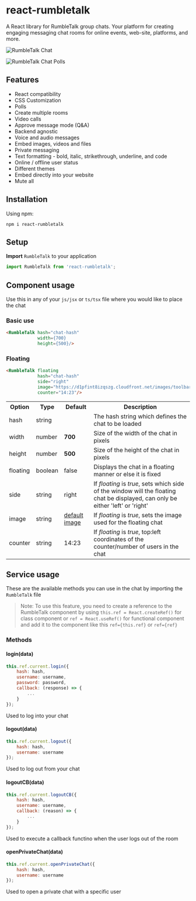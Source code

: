 # react-rumbletalk

A React library for RumbleTalk group chats. Your platform for creating engaging messaging chat rooms for online events,
web-site, platforms, and more.

![RumbleTalk Chat](https://d1pfint8izqszg.cloudfront.net/web7/images/q&a_fold.png)

![RumbleTalk Chat Polls](https://d1pfint8izqszg.cloudfront.net/new/images/home8/03-01-lp-results.png)

## Features

- React compatibility
- CSS Customization
- Polls
- Create multiple rooms
- Video calls
- Approve message mode (Q&A)
- Backend agnostic
- Voice and audio messages
- Embed images, videos and files
- Private messaging
- Text formatting - bold, italic, strikethrough, underline, and code
- Online / offline user status
- Different themes
- Embed directly into your website
- Mute all

## Installation

Using npm:

```shell
npm i react-rumbletalk
```

## Setup

**Import** `RumbleTalk` to your application

```typescript
import RumbleTalk from 'react-rumbletalk';
```

## Component usage

Use this in any of your `js/jsx` or `ts/tsx` file where you would like to place the chat

### Basic use

```html
<RumbleTalk hash="chat-hash"
            width={700}
            height={500}/>
```

### Floating

```html
<RumbleTalk floating
            hash="chat-hash"
            side="right"
            image="https://d1pfint8izqszg.cloudfront.net/images/toolbar/toolbar.png"
            counter="14:23"/>
```

<table>
  <tr>
    <th>Option</th>
    <th>Type</th>
    <th>Default</th>
    <th>Description</th>
  </tr>
  <tr>
    <td>hash</td>
    <td>string</td>
    <td></td>
    <td>The hash string which defines the chat to be loaded</td>
  </tr>
  <tr>
    <td>width</td>
    <td>number</td>
    <td><b>700</b></td>
    <td>Size of the width of the chat in pixels</td>
  </tr>
  <tr>
    <td>height</td>
    <td>number</td>
    <td><b>500</b></td>
    <td>Size of the height of the chat in pixels</td>
  </tr>
  <tr>
    <td>floating</td>
    <td>boolean</td>
    <td>false</td>
    <td>Displays the chat in a floating manner or else it is fixed</td>
  </tr>
  <tr>
    <td>side</td>
    <td>string</td>
    <td>right</td>
    <td>If <i>floating</i> is <i>true</i>, sets which side of the window will the floating chat be displayed, can only be either 'left' or 'right'</td>
  </tr>
  <tr>
    <td>image</td>
    <td>string</td>
    <td>
      <a href="https://d1pfint8izqszg.cloudfront.net/images/toolbar/toolbar.png" target="_blank">default image</a>
    </td>
    <td>If <i>floating</i> is <i>true</i>, sets the image used for the floating chat</td>
  </tr>
  <tr>
    <td>counter</td>
    <td>string</td>
    <td>14:23</td>
    <td>If <i>floating</i> is <i>true</i>, top:left coordinates of the counter/number of users in the chat</td>
  </tr>
</table>

## Service usage

These are the available methods you can use in the chat by importing the `RumbleTalk` file

> Note: To use this feature, you need to create a reference to the RumbleTalk component by using
> `this.ref = React.createRef()`
> for class component or
> `ref = React.useRef()`
> for functional component and add it to the component like this
> `ref={this.ref}` or `ref={ref}`

### Methods

#### login(data)

```javascript
this.ref.current.login({
    hash: hash,
    username: username,
    password: password,
    callback: (response) => {
        ...
    }
});
```
Used to log into your chat

#### logout(data)

```javascript
this.ref.current.logout({
    hash: hash,
    username: username
});
```
Used to log out from your chat

#### logoutCB(data)

```javascript
this.ref.current.logoutCB({
    hash: hash,
    username: username,
    callback: (reason) => {
        ...
    }
});
```
Used to execute a callback functino when the user logs out of the room

#### openPrivateChat(data)

```javascript
this.ref.current.openPrivateChat({
    hash: hash,
    username: username
});
```

Used to open a private chat with a specific user
